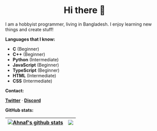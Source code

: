 <h1 align=center>Hi there 👋</h1>

I am a hobbyist programmer, living in Bangladesh. I enjoy learning new things
and create stuff!

**Languages that I know:**

- **C** (Beginner)
- **C++** (Beginner)
- **Python** (Intermediate)
- **JavaScript** (Beginner)
- **TypeScript** (Beginner)
- **HTML** (Intermediate)
- **CSS** (Intermediate)

**Contact:**

[**Twitter**](https://twitter.com/ahnafalnafis) &middot; [**Discord**](https://discordapp.com/users/1091359138321268828)

**GitHub stats:**

| <a href="https://github.com/anuraghazra/github-readme-stats"><img align="center" src="https://github-readme-stats.vercel.app/api?username=ahnafalnafis&show_icons=true&include_all_commits=true&theme=graywhite&hide_border=true" alt="Ahnaf's github stats" /></a> | <a href="https://github.com/anuraghazra/github-readme-stats"><img align="center" src="https://github-readme-stats.vercel.app/api/top-langs/?username=ahnafalnafis&theme=graywhite&hide_border=true&langs_count=4&hide=vim%20script,html" /></a> |
| ------------------------------------------------------------------------------------------------------------------------------------------------------------------------------------------------------------------------------------------------------------------- | ----------------------------------------------------------------------------------------------------------------------------------------------------------------------------------------------------------------------------------------------- |

